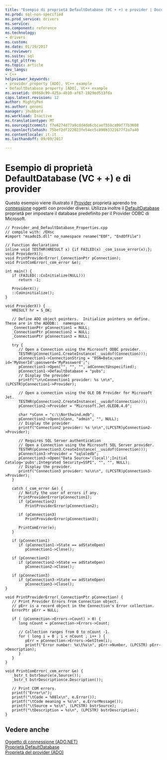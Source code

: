 ```yaml
---
title: "Esempio di proprietà DefaultDatabase (VC + +) e provider | Documenti Microsoft"
ms.prod: sql-non-specified
ms.prod_service: drivers
ms.service: 
ms.component: reference
ms.technology:
- drivers
ms.custom: 
ms.date: 01/19/2017
ms.reviewer: 
ms.suite: sql
ms.tgt_pltfrm: 
ms.topic: article
dev_langs:
- C++
helpviewer_keywords:
- provider property [ADO], VC++ example
- DefaultDatabase property [ADO], VC++ example
ms.assetid: d9868c99-425a-4b10-af67-1929ed513fda
caps.latest.revision: 12
author: MightyPen
ms.author: genemi
manager: jhubbard
ms.workload: Inactive
ms.translationtype: MT
ms.sourcegitcommit: f7e6274d77a9cdd4de6cbcaef559ca99f77b3608
ms.openlocfilehash: 75bef2df222023fe54ec5c890b3321677f2a7a40
ms.contentlocale: it-it
ms.lasthandoff: 09/09/2017

---
```

# <a name="provider-and-defaultdatabase-properties-example-vc"></a>Esempio di proprietà DefaultDatabase (VC + +) e di provider
Questo esempio viene illustrato il [Provider](../../../ado/reference/ado-api/provider-property-ado.md) proprietà aprendo tre [connessione](../../../ado/reference/ado-api/connection-object-ado.md) oggetti con provider diversi. Utilizza inoltre il [DefaultDatabase](../../../ado/reference/ado-api/defaultdatabase-property.md) proprietà per impostare il database predefinito per il Provider ODBC di Microsoft.  
  
```  
// Provider_and_DefaultDatabase_Properties.cpp  
// compile with: /EHsc  
#import "msado15.dll" no_namespace rename("EOF", "EndOfFile")  
  
// Function declarations  
inline void TESTHR(HRESULT x) {if FAILED(x) _com_issue_error(x);};  
void ProviderX();  
void PrintProviderError(_ConnectionPtr pConnection);  
void PrintComError(_com_error &e);  
  
int main() {  
   if (FAILED(::CoInitialize(NULL)))  
      return -1;  
  
   ProviderX();  
   ::CoUninitialize();  
}  
  
void ProviderX() {  
   HRESULT hr = S_OK;  
  
   // Define ADO object pointers.  Initialize pointers on define. These are in the ADODB::  namespace.  
   _ConnectionPtr pConnection1 = NULL;  
   _ConnectionPtr pConnection2 = NULL;  
   _ConnectionPtr pConnection3 = NULL;  
  
   try {  
      // Open a Connection using the Microsoft ODBC provider.  
      TESTHR(pConnection1.CreateInstance(__uuidof(Connection)));  
      pConnection1->ConnectionString = "DSN=Data;user id='MyUserId';password='MyPassword';";  
      pConnection1->Open("", "", "", adConnectUnspecified);  
      pConnection1->DefaultDatabase = "pubs";  
      // Display the provider  
      printf("\n\nConnection1 provider: %s \n\n", (LPCSTR)pConnection1->Provider);  
  
      // Open a connection using the OLE DB Provider for Microsoft Jet.  
      TESTHR(pConnection2.CreateInstance(__uuidof(Connection)));  
      pConnection2->Provider = "Microsoft.Jet.OLEDB.4.0";  
  
      char *sConn = "c:\\Northwind.mdb";  
      pConnection2->Open(sConn, "admin", "", NULL);  
      // Display the provider  
      printf("Connection2 provider: %s \n\n",(LPCSTR)pConnection2->Provider);  
  
      // Requires SQL Server authentication  
      // Open a Connection using the Microsoft SQL Server provider.  
      TESTHR(pConnection3.CreateInstance(__uuidof(Connection)));  
      pConnection3->Provider = "sqloledb";  
      pConnection3->Open("Data Source='(local)';Initial Catalog='pubs';Integrated Security=SSPI", "", "", NULL);  
      // Display the provider.  
      printf("Connection3 provider: %s\n\n", (LPCSTR)pConnection3->Provider);  
   }  
  
   catch (_com_error &e) {  
      // Notify the user of errors if any.  
      PrintProviderError(pConnection1);  
      if (pConnection2)  
         PrintProviderError(pConnection2);  
  
      if (pConnection3)   
         PrintProviderError(pConnection3);  
  
      PrintComError(e);  
   }  
  
   if (pConnection1)  
      if (pConnection1->State == adStateOpen)  
         pConnection1->Close();  
  
   if (pConnection2)  
      if (pConnection2->State == adStateOpen)  
         pConnection2->Close();  
  
   if (pConnection3)  
      if (pConnection3->State == adStateOpen)  
         pConnection3->Close();  
}  
  
void PrintProviderError(_ConnectionPtr pConnection) {  
   // Print Provider Errors from Connection object.  
   // pErr is a record object in the Connection's Error collection.  
   ErrorPtr pErr = NULL;  
  
   if ( (pConnection->Errors->Count) > 0) {  
      long nCount = pConnection->Errors->Count;  
  
      // Collection ranges from 0 to nCount -1.  
      for ( long i = 0 ; i < nCount ; i++ ) {  
         pErr = pConnection->Errors->GetItem(i);  
         printf("Error number: %x\t%s\n", pErr->Number, (LPCSTR) pErr->Description);  
      }  
   }  
}  
  
void PrintComError(_com_error &e) {  
   _bstr_t bstrSource(e.Source());  
   _bstr_t bstrDescription(e.Description());  
  
   // Print COM errors.   
   printf("Error\n");  
   printf("\tCode = %08lx\n", e.Error());  
   printf("\tCode meaning = %s\n", e.ErrorMessage());  
   printf("\tSource = %s\n", (LPCSTR) bstrSource);  
   printf("\tDescription = %s\n", (LPCSTR) bstrDescription);  
}  
```  
  
## <a name="see-also"></a>Vedere anche  
 [Oggetto di connessione (ADO.NET)](../../../ado/reference/ado-api/connection-object-ado.md)   
 [Proprietà DefaultDatabase](../../../ado/reference/ado-api/defaultdatabase-property.md)   
 [Proprietà del provider (ADO)](../../../ado/reference/ado-api/provider-property-ado.md)

